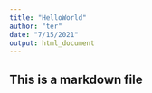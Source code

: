 ```yaml
---
title: "HelloWorld"
author: "ter"
date: "7/15/2021"
output: html_document
---
```


## This is a markdown file
